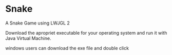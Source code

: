 # Snake
A Snake Game using LWJGL 2


Download the apropriet executable for your operating system and run it with Java Virtual Machine.

windows users can download the exe file and double click

